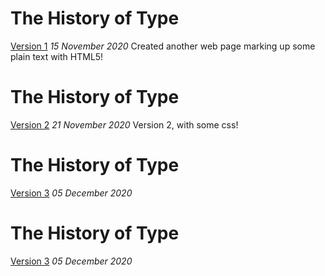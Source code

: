The History of Type
==================
[Version 1](https://florencealade.github.io/type-history/type-history.html)
*15 November 2020*
Created another web page marking up some plain text with HTML5!

The History of Type
==================
[Version 2](https://florencealade.github.io/type-history/type-history2.html)
*21 November 2020*
Version 2, with some css!

The History of Type
==================
[Version 3]( https://florencealade.github.io/type-history/type-history3.html)
*05 December 2020*

The History of Type
==================
[Version 3]( https://florencealade.github.io/type-history/type-history4.html)
*05 December 2020*

